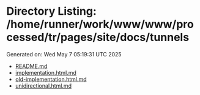 # Directory Listing: /home/runner/work/www/www/processed/tr/pages/site/docs/tunnels
Generated on: Wed May  7 05:19:31 UTC 2025

- [README.md](README.md)
- [implementation.html.md](implementation.html.md)
- [old-implementation.html.md](old-implementation.html.md)
- [unidirectional.html.md](unidirectional.html.md)
